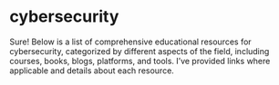# cybersecurity
Sure! Below is a list of comprehensive educational resources for cybersecurity, categorized by different aspects of the field, including courses, books, blogs, platforms, and tools. I’ve provided links where applicable and details about each resource.


